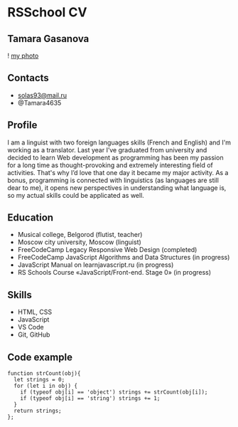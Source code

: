 # RSSchool CV
## Tamara Gasanova

! [my photo](/rsschool-cv/my-photo.jpg)

## Contacts
* solas93@mail.ru
* @Tamara4635

## Profile

I am a linguist with two foreign languages skills (French and English) and I'm working as a translator. Last year I’ve graduated from university and decided to learn Web development as programming has been my passion for a long time as thought-provoking and extremely interesting field of activities. That's why I’d love that one day it became my major activity. As a bonus, programming is connected with linguistics (as languages are still dear to me), it opens new perspectives in understanding what language is, so my actual skills could be applicated as well. 

## Education

* Musical college, Belgorod (flutist, teacher)
* Moscow city university, Moscow (linguist)
* FreeCodeCamp Legacy Responsive Web Design (completed)
* FreeCodeCamp JavaScript Algorithms and Data Structures (in progress)
* JavaScript Manual on learnjavascript.ru (in progress)
* RS Schools Course «JavaScript/Front-end. Stage 0» (in progress)

## Skills

* HTML, CSS
* JavaScript
* VS Code
* Git, GitHub

## Code example

```javascript, codewars kyu 7
function strCount(obj){
  let strings = 0;
  for (let i in obj) {
    if (typeof obj[i] == 'object') strings += strCount(obj[i]);
    if (typeof obj[i] == 'string') strings += 1;
  }
  return strings;
};
```

